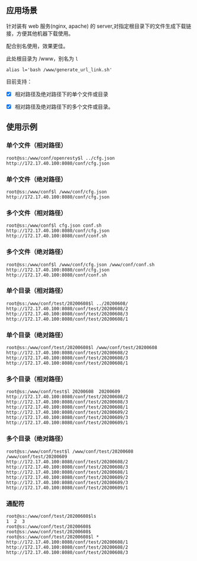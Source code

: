 ## 应用场景

针对装有 web 服务(nginx, apache) 的 server,对指定根目录下的文件生成下载链接，方便其他机器下载使用。

配合别名使用，效果更佳。

此处根目录为 /www，别名为 `l`

```shell
alias l='bash /www/generate_url_link.sh'
```

目前支持：

 - [x] 相对路径及绝对路径下的单个文件或目录
 - [x] 相对路径及绝对路径下的多个文件或目录。


## 使用示例

### 单个文件（相对路径）

```shell
root@ss:/www/conf/openresty$l ../cfg.json 
http://172.17.40.100:8080/conf/cfg.json
```

### 单个文件（绝对路径）

```shell
root@ss:/www/conf$l /www/conf/cfg.json 
http://172.17.40.100:8080/conf/cfg.json
```

### 多个文件（相对路径）

```shell
root@ss:/www/conf$l cfg.json conf.sh 
http://172.17.40.100:8080/conf/cfg.json
http://172.17.40.100:8080/conf/conf.sh
```

### 多个文件（绝对路径）

```shell
root@ss:/www/conf$l /www/conf/cfg.json /www/conf/conf.sh 
http://172.17.40.100:8080/conf/cfg.json
http://172.17.40.100:8080/conf/conf.sh
```

### 单个目录（相对路径）

```shell
root@ss:/www/conf/test/20200608$l ../20200608/ 
http://172.17.40.100:8080/conf/test/20200608/2
http://172.17.40.100:8080/conf/test/20200608/3
http://172.17.40.100:8080/conf/test/20200608/1
```

### 单个目录（绝对路径）

```shell
root@ss:/www/conf/test/20200608$l /www/conf/test/20200608
http://172.17.40.100:8080/conf/test/20200608/2
http://172.17.40.100:8080/conf/test/20200608/3
http://172.17.40.100:8080/conf/test/20200608/1
```

### 多个目录（相对路径）

```shell
root@ss:/www/conf/test$l 20200608  20200609
http://172.17.40.100:8080/conf/test/20200608/2
http://172.17.40.100:8080/conf/test/20200608/3
http://172.17.40.100:8080/conf/test/20200608/1
http://172.17.40.100:8080/conf/test/20200609/2
http://172.17.40.100:8080/conf/test/20200609/3
http://172.17.40.100:8080/conf/test/20200609/1
```

### 多个目录（绝对路径）

```shell
root@ss:/www/conf/test$l /www/conf/test/20200608  /www/conf/test/20200609
http://172.17.40.100:8080/conf/test/20200608/2
http://172.17.40.100:8080/conf/test/20200608/3
http://172.17.40.100:8080/conf/test/20200608/1
http://172.17.40.100:8080/conf/test/20200609/2
http://172.17.40.100:8080/conf/test/20200609/3
http://172.17.40.100:8080/conf/test/20200609/1
```

### 通配符

```shell
root@ss:/www/conf/test/20200608$ls
1  2  3
root@ss:/www/conf/test/20200608$
root@ss:/www/conf/test/20200608$
root@ss:/www/conf/test/20200608$l *
http://172.17.40.100:8080/conf/test/20200608/1
http://172.17.40.100:8080/conf/test/20200608/2
http://172.17.40.100:8080/conf/test/20200608/3
```

